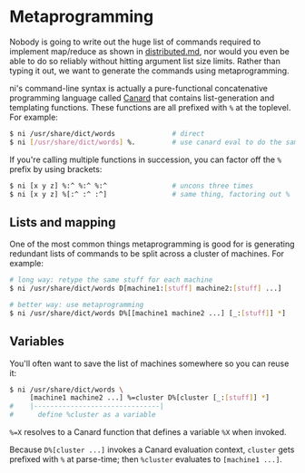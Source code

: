 # Metaprogramming
Nobody is going to write out the huge list of commands required to implement
map/reduce as shown in [distributed.md](distributed.md), nor would you even be
able to do so reliably without hitting argument list size limits. Rather than
typing it out, we want to generate the commands using metaprogramming.

ni's command-line syntax is actually a pure-functional concatenative
programming language called [Canard](https://github.com/spencertipping/canard)
that contains list-generation and templating functions. These functions are all
prefixed with `%` at the toplevel. For example:

```sh
$ ni /usr/share/dict/words              # direct
$ ni [/usr/share/dict/words] %.         # use canard eval to do the same thing
```

If you're calling multiple functions in succession, you can factor off the `%`
prefix by using brackets:

```sh
$ ni [x y z] %:^ %:^ %:^                # uncons three times
$ ni [x y z] %[:^ :^ :^]                # same thing, factoring out %
```

## Lists and mapping
One of the most common things metaprogramming is good for is generating
redundant lists of commands to be split across a cluster of machines. For
example:

```sh
# long way: retype the same stuff for each machine
$ ni /usr/share/dict/words D[machine1:[stuff] machine2:[stuff] ...]

# better way: use metaprogramming
$ ni /usr/share/dict/words D%[[machine1 machine2 ...] [_:[stuff]] *]
```

## Variables
You'll often want to save the list of machines somewhere so you can reuse it:

```sh
$ ni /usr/share/dict/words \
     [machine1 machine2 ...] %=cluster D%[cluster [_:[stuff]] *]
#    |-------------------------------|
#      define %cluster as a variable
```

`%=X` resolves to a Canard function that defines a variable `%X` when invoked.

Because `D%[cluster ...]` invokes a Canard evaluation context, `cluster` gets
prefixed with `%` at parse-time; then `%cluster` evaluates to `[machine1 ...]`.
